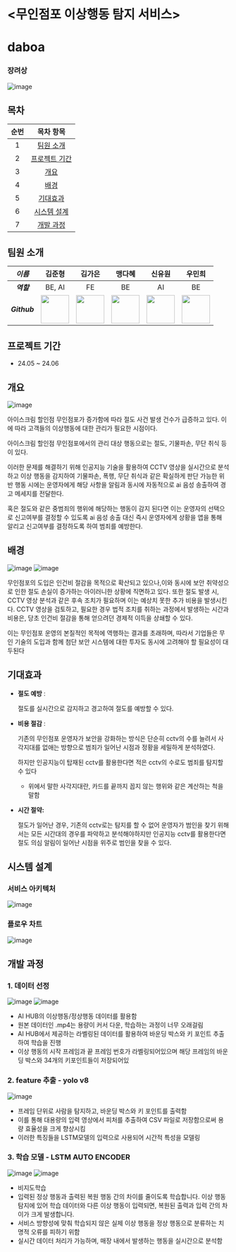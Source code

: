 # <무인점포 이상행동 탐지 서비스>
# daboa
### 장려상
![image](https://github.com/user-attachments/assets/4bb72687-9c12-444b-a280-c4770bb1ddb2)

## 목차
| 순번 | 목차 항목 |
| :-: | :-: |
| 1 | [팀원 소개](#팀원-소개) |
| 2 | [프로젝트 기간](#프로젝트-기간) |
| 3 | [개요](#개요) |
| 4 | [배경](#배경) |
| 5 | [기대효과](#기대효과) |
| 6 | [시스템 설계](#시스템-설계) |
| 7 | [개발 과정](#개발-과정) |

## 팀원 소개

| _이름_ | 김준형 | 김가은 | 맹다혜 | 신유원 | 우민희 |
|:-----:|:----:|:-----:|:----:|:----:|:-----:|
| ___역할___ | BE, AI | FE | BE | AI | BE |
| ___Github___ | <a href="https://github.com/JHZLO"><img src="https://avatars.githubusercontent.com/u/105791673?v=4" width="64" height="64"></a> | <a href="https://github.com/ganyaaaaa"><img src="https://avatars.githubusercontent.com/u/141535219?v=4" width="64" height="64"></a> | <a href="https://github.com/Maengdahae"><img src="https://avatars.githubusercontent.com/u/164438476?v=4" width="64" height="64"></a> | <a href="https://github.com/youwon000218"><img src="https://avatars.githubusercontent.com/u/104317947?v=4" width="64" height="64"></a> | <a href="https://github.com/woominhee"><img src="https://avatars.githubusercontent.com/u/73922498?v=4" width="64" height="64"></a> |

## 프로젝트 기간
- 24.05 ~ 24.06

## 개요
![image](https://github.com/user-attachments/assets/ec5258d0-57cd-404d-bc5c-2eaab78ee566)

아이스크림 할인점 무인점포가 증가함에 따라 절도 사건 발생 건수가 급증하고 있다. 이에 따라 고객들의 이상행동에 대한 관리가 필요한 시점이다.

아이스크림 할인점 무인점포에서의 관리 대상 행동으로는 절도, 기물파손, 무단 취식 등이 있다.

이러한 문제를 해결하기 위해 인공지능 기술을 활용하여 CCTV 영상을 실시간으로 분석하고 이상 행동을 감지하여 기물파손, 폭행, 무단 취식과 같은 확실하게 판단 가능한 위반 행동 시에는 운영자에게 해당 사항을 알림과 동시에 자동적으로 ai 음성 송출하여 경고 메세지를 전달한다.

혹은 절도와 같은 중범죄의 행위에 해당하는 행동이 감지 된다면 이는 운영자의 선택으로 신고여부를 결정할 수 있도록 ai 음성 송출 대신 즉시 운영자에게 상황을 앱을 통해 알리고 신고여부를 결정하도록 하여 범죄를 예방한다.

## 배경
![image](https://github.com/user-attachments/assets/0b8c0ac9-2004-4b07-8953-9fbfad0a8162)
![image](https://github.com/user-attachments/assets/e865e517-a1f0-487d-83f3-fe9a5f96f96e)

무인점포의 도입은 인건비 절감을 목적으로 확산되고 있으나,이와 동시에 보안 취약성으로 인한 절도 손실이 증가하는 아이러니한 상황에 직면하고 있다.
또한 절도 발생 시, CCTV 영상 분석과 같은 후속 조치가 필요하며 이는 예상치 못한 추가 비용을 발생시킨다.
CCTV 영상을 검토하고, 필요한 경우 법적 조치를 취하는 과정에서 발생하는 시간과 비용은, 당초 인건비 절감을 통해 얻으려던 경제적 이득을 상쇄할 수 있다.

이는 무인점포 운영의 본질적인 목적에 역행하는 결과를 초래하며,
따라서 기업들은 무인 기술의 도입과 함께 첨단 보안 시스템에 대한 투자도 동시에 고려해야 할 필요성이 대두된다


## 기대효과

- **절도 예방** :
    
    절도를 실시간으로 감지하고 경고하여 절도를 예방할 수 있다.
    
- **비용 절감** :
    
    기존의 무인점포 운영자가 보안을 강화하는 방식은 단순히 cctv의 수를 늘려서 사각지대를 없애는 방향으로  범죄가 일어난 시점과 정황을 세밀하게 분석하였다.
    
    하지만 인공지능이 탑재된 cctv를 활용한다면 적은 cctv의 수로도 범죄를 탐지할 수 있다
    
    - 위에서 말한 사각지대란, 카드를 끝까지 꼽지 않는 행위와 같은 계산하는 척을 말함
- **시간 절약:**
    
    절도가 일어난 경우, 기존의 cctv로는 탐지를 할 수 없어 운영자가 범인을 찾기 위해서는 모든 시간대의 경우를 파악하고 분석해야하지만 인공지능 cctv를 활용한다면 절도 의심 알림이 일어난 시점을 위주로 범인을 찾을 수 있다.
    
## 시스템 설계
### 서비스 아키텍처
![image](https://github.com/user-attachments/assets/e2afb0e9-e8a9-4b30-95c3-1726019d5e22)
### 플로우 차트
![image](https://github.com/user-attachments/assets/dcaddcd9-7eed-43c0-92be-40e7ae56ebf2)

## 개발 과정

### 1. 데이터 선정
![image](https://github.com/user-attachments/assets/16748ff4-0ace-4d48-80a6-4a8024729df7)
![image](https://github.com/user-attachments/assets/786fa4e8-931b-454f-8093-72bd0fc50518)
- AI HUB의 이상행동/정상행동 데이터를 활용함
- 원본 데이터인 .mp4는 용량이 커서 다운, 학습하는 과정이 너무 오래걸림
- AI HUB에서 제공하는 라벨링된 데이터를 활용하여 바운딩 박스와 키 포인트 추출하여 학습을 진행
- 이상 행동의 시작 프레임과 끝 프레임 번호가 라벨링되어있으며 해당 프레임의 바운딩 박스와 34개의 키포인트들이 저장되어있

### 2. feature 추출 - yolo v8
![image](https://github.com/user-attachments/assets/94feffe6-4507-4a95-9e2b-4935d2d753c6)
- 프레임 단위로 사람을 탐지하고, 바운딩 박스와 키 포인트를 출력함
- 이를 통해 대용량의 입력 영상에서 피처를 추출하여 CSV 파일로 저장함으로써 용량 효율성을 크게 향상시킴
- 이러한 특징들을 LSTM모델의 입력으로 사용되어 시간적 특성을 모델링

### 3. 학습 모델 - LSTM AUTO ENCODER
![image](https://github.com/user-attachments/assets/474c3cdc-cffa-4286-9d55-a17c5c58c8a4)
![image](https://github.com/user-attachments/assets/f30f0762-2f76-4cfa-992b-0045216157ce)
- 비지도학습
- 입력된 정상 행동과 출력된 복원 행동 간의 차이를 줄이도록 학습합니다. 이상 행동 탐지에 있어 학습 데이터와 다른 이상 행동이 입력되면, 복원된 출력과 입력 간의 차이가 크게 발생합니다.
- 서비스 방향성에 맞춰 학습되지 않은 실제 이상 행동을 정상 행동으로 분류하는 치명적 오류를 피하기 위함
- 실시간 데이터 처리가 가능하며, 매장 내에서 발생하는 행동을 실시간으로 분석함





